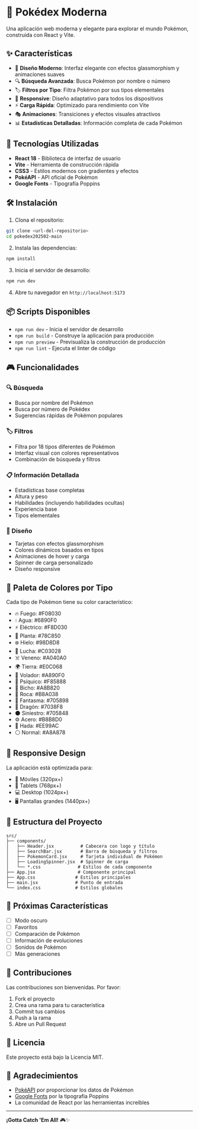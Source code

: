 # 🌟 Pokédex Moderna

Una aplicación web moderna y elegante para explorar el mundo Pokémon, construida con React y Vite.

## ✨ Características

- 🎨 **Diseño Moderno**: Interfaz elegante con efectos glassmorphism y animaciones suaves
- 🔍 **Búsqueda Avanzada**: Busca Pokémon por nombre o número
- 🏷️ **Filtros por Tipo**: Filtra Pokémon por sus tipos elementales
- 📱 **Responsive**: Diseño adaptativo para todos los dispositivos
- ⚡ **Carga Rápida**: Optimizado para rendimiento con Vite
- 🎭 **Animaciones**: Transiciones y efectos visuales atractivos
- 📊 **Estadísticas Detalladas**: Información completa de cada Pokémon

## 🚀 Tecnologías Utilizadas

- **React 18** - Biblioteca de interfaz de usuario
- **Vite** - Herramienta de construcción rápida
- **CSS3** - Estilos modernos con gradientes y efectos
- **PokéAPI** - API oficial de Pokémon
- **Google Fonts** - Tipografía Poppins

## 🛠️ Instalación

1. Clona el repositorio:
```bash
git clone <url-del-repositorio>
cd pokedex202502-main
```

2. Instala las dependencias:
```bash
npm install
```

3. Inicia el servidor de desarrollo:
```bash
npm run dev
```

4. Abre tu navegador en `http://localhost:5173`

## 📦 Scripts Disponibles

- `npm run dev` - Inicia el servidor de desarrollo
- `npm run build` - Construye la aplicación para producción
- `npm run preview` - Previsualiza la construcción de producción
- `npm run lint` - Ejecuta el linter de código

## 🎮 Funcionalidades

### 🔍 Búsqueda
- Busca por nombre del Pokémon
- Busca por número de Pokédex
- Sugerencias rápidas de Pokémon populares

### 🏷️ Filtros
- Filtra por 18 tipos diferentes de Pokémon
- Interfaz visual con colores representativos
- Combinación de búsqueda y filtros

### 📋 Información Detallada
- Estadísticas base completas
- Altura y peso
- Habilidades (incluyendo habilidades ocultas)
- Experiencia base
- Tipos elementales

### 🎨 Diseño
- Tarjetas con efectos glassmorphism
- Colores dinámicos basados en tipos
- Animaciones de hover y carga
- Spinner de carga personalizado
- Diseño responsive

## 🌈 Paleta de Colores por Tipo

Cada tipo de Pokémon tiene su color característico:
- 🔥 Fuego: #F08030
- 💧 Agua: #6890F0
- ⚡ Eléctrico: #F8D030
- 🌿 Planta: #78C850
- ❄️ Hielo: #98D8D8
- 👊 Lucha: #C03028
- ☠️ Veneno: #A040A0
- 🌍 Tierra: #E0C068
- 🦅 Volador: #A890F0
- 🧠 Psíquico: #F85888
- 🐛 Bicho: #A8B820
- 🗿 Roca: #B8A038
- 👻 Fantasma: #705898
- 🐉 Dragón: #7038F8
- 🌑 Siniestro: #705848
- ⚙️ Acero: #B8B8D0
- 🧚 Hada: #EE99AC
- ⚪ Normal: #A8A878

## 📱 Responsive Design

La aplicación está optimizada para:
- 📱 Móviles (320px+)
- 📱 Tablets (768px+)
- 💻 Desktop (1024px+)
- 🖥️ Pantallas grandes (1440px+)

## 🔧 Estructura del Proyecto

```
src/
├── components/
│   ├── Header.jsx          # Cabecera con logo y título
│   ├── SearchBar.jsx       # Barra de búsqueda y filtros
│   ├── PokemonCard.jsx     # Tarjeta individual de Pokémon
│   ├── LoadingSpinner.jsx  # Spinner de carga
│   └── *.css              # Estilos de cada componente
├── App.jsx                # Componente principal
├── App.css               # Estilos principales
├── main.jsx              # Punto de entrada
└── index.css             # Estilos globales
```

## 🎯 Próximas Características

- [ ] Modo oscuro
- [ ] Favoritos
- [ ] Comparación de Pokémon
- [ ] Información de evoluciones
- [ ] Sonidos de Pokémon
- [ ] Más generaciones

## 🤝 Contribuciones

Las contribuciones son bienvenidas. Por favor:

1. Fork el proyecto
2. Crea una rama para tu característica
3. Commit tus cambios
4. Push a la rama
5. Abre un Pull Request

## 📄 Licencia

Este proyecto está bajo la Licencia MIT.

## 🙏 Agradecimientos

- [PokéAPI](https://pokeapi.co/) por proporcionar los datos de Pokémon
- [Google Fonts](https://fonts.google.com/) por la tipografía Poppins
- La comunidad de React por las herramientas increíbles

---

**¡Gotta Catch 'Em All!** 🎮✨